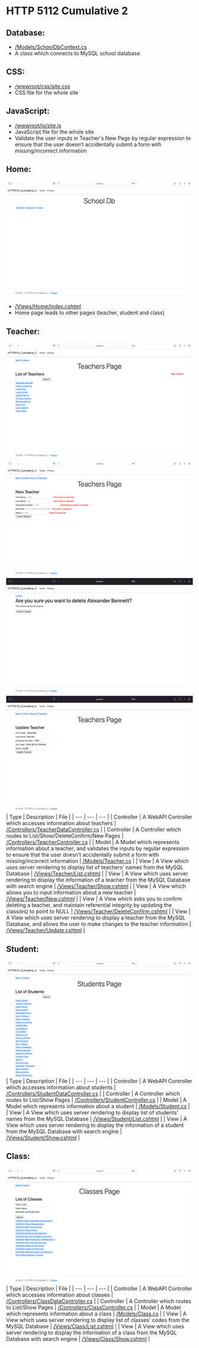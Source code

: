 ﻿# HTTP 5112 Cumulative 2

## Database:
- [/Models/SchoolDbContext.cs](HTTP5112_Cumulative_3/Models/SchoolDbContext.cs)
- A class which connects to MySQL school database

## CSS:
- [/wwwroot/css/site.css](HTTP5112_Cumulative_3/wwwroot/css/site.css)
- CSS file for the whole site

## JavaScript:
- [/wwwroot/js/site.js](HTTP5112_Cumulative_3/wwwroot/js/site.js)
- JavaScript file for the whole site
- Validate the user inputs in Teacher's New Page by regular expression to ensure that the user doesn’t accidentally submit a form with missing/incorrect information

## Home:
![The layout of the Home Page](https://raw.githubusercontent.com/ceciaups/HTTP5112_Cumulative_3/master/HTTP5112_Cumulative_3/Capture/home.png)
- [/Views/Home/Index.cshtml](HTTP5112_Cumulative_3/Views/Home/Index.cshtml)
- Home page leads to other pages (teacher, student and class)

## Teacher:
![The layout of the Teacher Page](https://raw.githubusercontent.com/ceciaups/HTTP5112_Cumulative_3/master/HTTP5112_Cumulative_3/Capture/teacher.png)
![New Application of the Teacher Page](https://raw.githubusercontent.com/ceciaups/HTTP5112_Cumulative_3/master/HTTP5112_Cumulative_3/Capture/new.png)
![Delete Application of the Teacher Page](https://raw.githubusercontent.com/ceciaups/HTTP5112_Cumulative_3/master/HTTP5112_Cumulative_3/Capture/delete.png)
![Update Application of the Teacher Page](https://raw.githubusercontent.com/ceciaups/HTTP5112_Cumulative_3/master/HTTP5112_Cumulative_3/Capture/update.png)
| Type | Description | File |
| --- | --- | --- |
| Controller | A WebAPI Controller which accesses information about teachers | [/Controllers/TeacherDataController.cs](HTTP5112_Cumulative_3/Controllers/TeacherDataController.cs) |
| Controller | A Controller which routes to List/Show/DeleteConfirm/New Pages | [/Controllers/TeacherController.cs](HTTP5112_Cumulative_3/Controllers/TeacherController.cs) |
| Model | A Model which represents information about a teacher, and validates the inputs by regular expression to ensure that the user doesn’t accidentally submit a form with missing/incorrect information | [/Models/Teacher.cs](HTTP5112_Cumulative_3/Models/Teacher.cs) |
| View | A View which uses server rendering to display list of teachers' names from the MySQL Database | [/Views/Teacher/List.cshtml](HTTP5112_Cumulative_3/Views/Teacher/List.cshtml) |
| View | A View which uses server rendering to display the information of a teacher from the MySQL Database with search engine | [/Views/Teacher/Show.cshtml](HTTP5112_Cumulative_3/Views/Teacher/Show.cshtml) |
| View | A View which allows you to input information about a new teacher | [/Views/Teacher/New.cshtml](HTTP5112_Cumulative_3/Views/Teacher/New.cshtml) |
| View | A View which asks you to confirm deleting a teacher, and maintain referential integrity by updating the class(es) to point to NULL | [/Views/Teacher/DeleteConfirm.cshtml](HTTP5112_Cumulative_3/Views/Teacher/DeleteConfirm.cshtml) |
| View | A View which uses server rendering to display a teacher from the MySQL Database, and allows the user to make changes to the teacher information | [/Views/Teacher/Update.cshtml](HTTP5112_Cumulative_3/Views/Teacher/Update.cshtml) |

## Student:
![The layout of the Student Page](https://raw.githubusercontent.com/ceciaups/HTTP5112_Cumulative_3/master/HTTP5112_Cumulative_3/Capture/student.png)
| Type | Description | File |
| --- | --- | --- |
| Controller | A WebAPI Controller which accesses information about students | [/Controllers/StudentDataController.cs](HTTP5112_Cumulative_3/Controllers/StudentDataController.cs) |
| Controller | A Controller which routes to List/Show Pages | [/Controllers/StudentController.cs](HTTP5112_Cumulative_3/Controllers/StudentController.cs) |
| Model | A Model which represents information about a student | [/Models/Student.cs](HTTP5112_Cumulative_3/Models/Student.cs) |
| View | A View which uses server rendering to display list of students' names from the MySQL Database | [/Views/Student/List.cshtml](HTTP5112_Cumulative_3/Views/Student/List.cshtml) |
| View | A View which uses server rendering to display the information of a student from the MySQL Database with search engine | [/Views/Student/Show.cshtml](HTTP5112_Cumulative_3/Views/Student/Show.cshtml) |

## Class:
![The layout of the Class Page](https://raw.githubusercontent.com/ceciaups/HTTP5112_Cumulative_3/master/HTTP5112_Cumulative_3/Capture/class.png)
| Type | Description | File |
| --- | --- | --- |
| Controller | A WebAPI Controller which accesses information about classes | [/Controllers/ClassDataController.cs](HTTP5112_Cumulative_3/Controllers/ClassDataController.cs) |
| Controller | A Controller which routes to List/Show Pages | [/Controllers/ClassController.cs](HTTP5112_Cumulative_3/Controllers/ClassController.cs) |
| Model | A Model which represents information about a class | [/Models/Class.cs](HTTP5112_Cumulative_3/Models/Class.cs) |
| View | A View which uses server rendering to display list of classes' codes from the MySQL Database | [/Views/Class/List.cshtml](HTTP5112_Cumulative_3/Views/Class/List.cshtml) |
| View | A View which uses server rendering to display the information of a class from the MySQL Database with search engine | [/Views/Class/Show.cshtml](HTTP5112_Cumulative_3/Views/Class/Show.cshtml) |